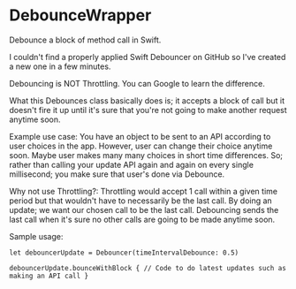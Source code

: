 # DebounceWrapper
Debounce a block of method call in Swift.

I couldn't find a properly applied Swift Debouncer on GitHub so I've created a new one in a few minutes.

Debouncing is NOT Throttling. You can Google to learn the difference.

What this Debounces class basically does is; it accepts a block of call but it doesn't fire it up until it's sure that you're not going to make another request anytime soon.

Example use case:
You have an object to be sent to an API according to user choices in the app. However, user can change their choice anytime soon. Maybe user makes many many choices in short time differences. So; rather than calling your update API again and again on every single millisecond; you make sure that user's done via Debounce.

Why not use Throttling?:
Throttling would accept 1 call within a given time period but that wouldn't have to necessarily be the last call. By doing an update; we want our chosen call to be the last call. Debouncing sends the last call when it's sure no other calls are going to be made anytime soon.

Sample usage:
```
let debouncerUpdate = Debouncer(timeIntervalDebounce: 0.5)

debouncerUpdate.bounceWithBlock { // Code to do latest updates such as making an API call }
```
